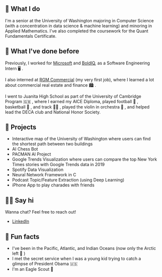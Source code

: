 ---
---

## 🤷 What I do

I'm a senior at the University of Washington majoring in Computer Science (with a concentration in data science & machine learning) and minoring in Applied Mathematics. I've also completed the coursework for the Quant Fundamentals Certificate.

## 🦕 What I've done before

Previously, I worked for [Microsoft](https://www.microsoft.com/en-us/) and [BoldIQ](https://www.boldiq.com/), as a Software Engineering Intern 🖥️ .

I also interned at [RGM Commercial](https://www.rgmcommercial.com/) (my very first job), where I learned a lot about commercial real estate and finance 🏙️ .

I went to Juanita High School as part of the University of Cambridge Program 🇬🇧 , where I earned my AICE Diploma, played football 🏈 , basketball 🏀 , and track 🏃‍♂️ , played the violin in orchestra 🎻 , and helped lead the DECA club and National Honor Society. 

## 🎨 Projects

- Interactive map of the University of Washington where users can find the shortest path between two buildings
- AI Chess Bot
- PACMAN AI Project
- Google Trends Visualization where users can compare the top New York Times stories with Google Trends data in 2019
- Spotify Data Visualization
- Neural Network Framework in C
- Podcast Topic/Feature Extraction (using Deep Learning)
- iPhone App to play charades with friends

## 👋🏻 Say hi

Wanna chat? Feel free to reach out!

- [LinkedIn](https://www.linkedin.com/in/shayannathan/)

## 📠 Fun facts

- I've been in the Pacific, Atlantic, and Indian Oceans (now only the Arctic left 🥶 )
- I met the secret service when I was a young kid trying to catch a glimpse of President Obama 🇺🇸
- I'm an Eagle Scout 🦅 
